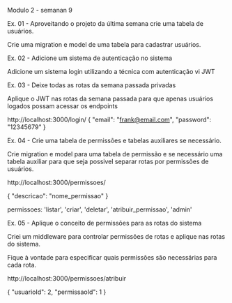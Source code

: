 Modulo 2 - semanan 9

Ex. 01 - Aproveitando o projeto da última semana crie uma tabela de usuários.

Crie uma migration e model de uma tabela para cadastrar usuários.

Ex. 02 - Adicione um sistema de autenticação no sistema

Adicione um sistema login utilizando a técnica com autenticação vi JWT

Ex. 03 - Deixe todas as rotas da semana passada privadas

Aplique o JWT nas rotas da semana passada para que apenas usuários logados possam acessar os endpoints

http://localhost:3000/login/
{
    "email": "frank@email.com",
    "password": "12345679"
}

Ex. 04 - Crie uma tabela de permissões e tabelas auxiliares se necessário.

Crie migration e model para uma tabela de permissão e se necessário uma tabela auxiliar para que seja possivel separar rotas por permissões de usuários.


http://localhost:3000/permissoes/

{
    "descricao": "nome_permissao"
}

permissoes: 'listar', 'criar', 'deletar', 'atribuir_permissao', 'admin'

Ex. 05 - Aplique o conceito de permissões para as rotas do sistema

Criei um middleware para controlar permissões de rotas e aplique nas rotas do sistema.

Fique à vontade para especificar quais permissões são necessárias para cada rota.

http://localhost:3000/permissoes/atribuir

{
    "usuarioId": 2,
    "permissaoId": 1
}

